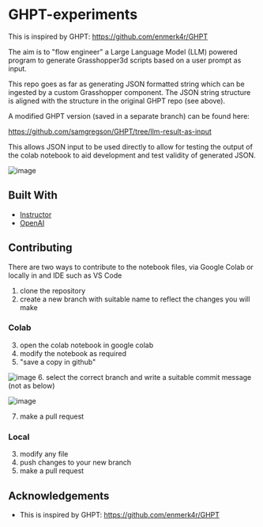 # GHPT-experiments

This is inspired by GHPT: https://github.com/enmerk4r/GHPT

The aim is to "flow engineer" a Large Language Model (LLM) powered program to generate Grasshopper3d scripts based on a user prompt as input.

This repo goes as far as generating JSON formatted string which can be ingested by a custom Grasshopper component. The JSON string structure is aligned with the structure in the original GHPT repo (see above).

A modified GHPT version (saved in a separate branch) can be found here:

https://github.com/samgregson/GHPT/tree/llm-result-as-input

This allows JSON input to be used directly to allow for testing the output of the colab notebook to aid development and test validity of generated JSON.

![image](https://github.com/samgregson/GHPT-colab-experiments/assets/12054742/5c7465b6-30aa-430e-b14e-5cb4a56c3988)

## Built With

* [Instructor](https://jxnl.github.io/instructor/)
* [OpenAI](https://platform.openai.com/)

## Contributing

There are two ways to contribute to the notebook files, via Google Colab or locally in and IDE such as VS Code

1. clone the repository
2. create a new branch with suitable name to reflect the changes you will make

### Colab

3. open the colab notebook in google colab
4. modify the notebook as required
5. "save a copy in github"

![image](https://github.com/samgregson/GHPT-colab-experiments/assets/12054742/c5816c64-827f-4c4c-ac01-9774ba85d896)
6. select the correct branch and write a suitable commit message (not as below)

![image](https://github.com/samgregson/GHPT-colab-experiments/assets/12054742/2308000f-e4c3-452b-8251-2846948a248b)

7. make a pull request

### Local

3. modify any file
4. push changes to your new branch
5. make a pull request

## Acknowledgements

* This is inspired by GHPT: https://github.com/enmerk4r/GHPT

